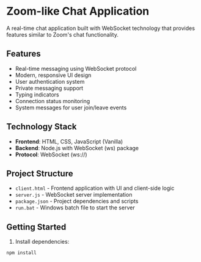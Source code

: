 # Zoom-like Chat Application

A real-time chat application built with WebSocket technology that provides features similar to Zoom's chat functionality.

## Features

- Real-time messaging using WebSocket protocol
- Modern, responsive UI design
- User authentication system
- Private messaging support
- Typing indicators
- Connection status monitoring
- System messages for user join/leave events

## Technology Stack

- **Frontend**: HTML, CSS, JavaScript (Vanilla)
- **Backend**: Node.js with WebSocket (ws) package
- **Protocol**: WebSocket (ws://)

## Project Structure

- `client.html` - Frontend application with UI and client-side logic
- `server.js` - WebSocket server implementation
- `package.json` - Project dependencies and scripts
- `run.bat` - Windows batch file to start the server

## Getting Started

1. Install dependencies:
```bash
npm install